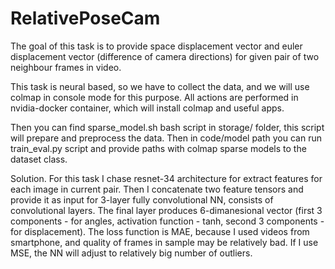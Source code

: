 # RelativePoseCam


The goal of this task is to provide space displacement vector and euler displacement 
vector (difference of camera directions) for given pair of two neighbour frames in video.

This task is neural based, so we have to collect the data, and we will use colmap 
in console mode for this purpose. All actions are performed in nvidia-docker container, 
which will install colmap and useful apps. 


Then you can find sparse_model.sh bash script in storage/ folder, this script will prepare and preprocess
the data. Then in code/model path you can run train_eval.py script and provide paths with colmap sparse models to the
dataset class.


Solution. For this task I chase resnet-34 architecture for extract features for each image in current pair. 
Then I concatenate two feature tensors and provide it as input for 3-layer fully convolutional NN, 
consists of convolutional layers. The final layer produces 6-dimanesional vector (first 3 components - 
for angles, activation function - tanh, second 3 components - for displacement). The loss function is MAE, 
because I used videos from smartphone, and quality of frames in sample may be relatively bad. 
If I use MSE, the NN will adjust to relatively big number of outliers.
